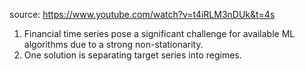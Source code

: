 
source: https://www.youtube.com/watch?v=t4iRLM3nDUk&t=4s


1. Financial time series pose a significant challenge for available ML algorithms due to a strong non-stationarity.
2. One solution is separating target series into regimes.